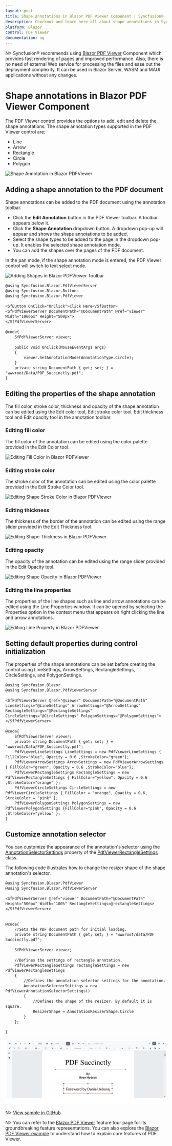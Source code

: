 ```yaml
---
layout: post
title: Shape annotations in Blazor PDF Viewer Component | Syncfusion®
description: Checkout and learn here all about shape annotations in Syncfusion® Blazor PDF Viewer component and more.
platform: Blazor
control: PDF Viewer
documentation: ug
---
```


N> Syncfusion® recommends using [Blazor PDF Viewer](https://blazor.syncfusion.com/documentation/pdfviewer-2/getting-started/server-side-application) Component which provides fast rendering of pages and improved performance. Also, there is no need of external Web service for processing the files and ease out the deployment complexity. It can be used in Blazor Server, WASM and MAUI applications without any changes.

# Shape annotations in Blazor PDF Viewer Component

The PDF Viewer control provides the options to add, edit and delete the shape annotations. The shape annotation types supported in the PDF Viewer control are:

* Line
* Arrow
* Rectangle
* Circle
* Polygon

![Shape Annotation in Blazor PDFViewer](../../pdfviewer/images/blazor-pdfviewer-shape-annotation.png)

## Adding a shape annotation to the PDF document

Shape annotations can be added to the PDF document using the annotation toolbar.

* Click the **Edit Annotation** button in the PDF Viewer toolbar. A toolbar appears below it.
* Click the **Shape Annotation** dropdown button. A dropdown pop-up will appear and shows the shape annotations to be added.
* Select the shape types to be added to the page in the dropdown pop-up. It enables the selected shape annotation mode.
* You can add the shapes over the pages of the PDF document.

In the pan mode, if the shape annotation mode is entered, the PDF Viewer control will switch to text select mode.

![Adding Shapes in Blazor PDFViewer Toolbar](../../pdfviewer/images/blazor-pdfviewer-add-shape-in-toolbar.png)


```cshtml
@using Syncfusion.Blazor.PdfViewerServer
@using Syncfusion.Blazor.Buttons
@using Syncfusion.Blazor.PdfViewer

<SfButton OnClick="OnClick">Click Here</SfButton>
<SfPdfViewerServer DocumentPath="@DocumentPath" @ref="viewer" Width="1060px" Height="500px">
</SfPdfViewerServer>

@code{
    SfPdfViewerServer viewer;

    public void OnClick(MouseEventArgs args)
    {
        viewer.SetAnnotationMode(AnnotationType.Circle);
    }
    private string DocumentPath { get; set; } = "wwwroot/Data/PDF_Succinctly.pdf";
}
```

## Editing the properties of the shape annotation

The fill color, stroke color, thickness and opacity of the shape annotation can be edited using the Edit color tool, Edit stroke color tool, Edit thickness tool and Edit opacity tool in the annotation toolbar.

### Editing fill color

The fill color of the annotation can be edited using the color palette provided in the Edit Color tool.

![Editing Fill Color in Blazor PDFViewer](../../pdfviewer/images/blazor-pdfviewer-edit-fill-color.png)

### Editing stroke color

The stroke color of the annotation can be edited using the color palette provided in the Edit Stroke Color tool.

![Editing Shape Stroke Color in Blazor PDFViewer](../../pdfviewer/images/blazor-pdfviewer-edit-shape-stroke-color.png)

### Editing thickness

The thickness of the border of the annotation can be edited using the range slider provided in the Edit Thickness tool.

![Editing Shape Thickness in Blazor PDFViewer](../../pdfviewer/images/blazor-pdfviewer-shape-thickness.png)

### Editing opacity

The opacity of the annotation can be edited using the range slider provided in the Edit Opacity tool.

![Editing Shape Opacity in Blazor PDFViewer](../../pdfviewer/images/blazor-pdfviewer-shape-opacity.png)

### Editing the line properties

The properties of the line shapes such as line and arrow annotations can be edited using the Line Properties window. It can be opened by selecting the Properties option in the context menu that appears on right clicking the line and arrow annotations.


![Editing Line Property in Blazor PDFViewer](../../pdfviewer/images/blazor-pdfviewer-edit-line-property.png)

## Setting default properties during control initialization

The properties of the shape annotations can be set before creating the control using LineSettings, ArrowSettings, RectangleSettings, CircleSettings, and PolygonSettings.

```cshtml
@using Syncfusion.Blazor
@using Syncfusion.Blazor.PdfViewerServer

<SfPdfViewerServer @ref="@viewer" DocumentPath="@DocumentPath" LineSettings="@LineSettings" ArrowSettings="@ArrowSettings" RectangleSettings="@RectangleSettings" CircleSettings="@CircleSettings" PolygonSettings="@PolygonSettings">
</SfPdfViewerServer>

@code{
    SfPdfViewerServer viewer;
    private string DocumentPath { get; set; } = "wwwroot/Data/PDF_Succinctly.pdf";
    PdfViewerLineSettings LineSettings = new PdfViewerLineSettings { FillColor="blue", Opacity = 0.6 ,StrokeColor="green"};
    PdfViewerArrowSettings ArrowSettings = new PdfViewerArrowSettings { FillColor="green", Opacity = 0.6 ,StrokeColor="blue"};
    PdfViewerRectangleSettings RectangleSettings = new PdfViewerRectangleSettings { FillColor="yellow", Opacity = 0.6 ,StrokeColor="orange" };
    PdfViewerCircleSettings CircleSettings = new PdfViewerCircleSettings { FillColor = "orange", Opacity = 0.6, StrokeColor = "pink" };
    PdfViewerPolygonSettings PolygonSettings = new PdfViewerPolygonSettings {FillColor="pink", Opacity = 0.6 ,StrokeColor="yellow" };
}
```

## Customize annotation selector

You can customize the appearance of the annotation's selector using the [AnnotationSelectorSettings](https://help.syncfusion.com/cr/blazor/Syncfusion.Blazor.PdfViewer.PdfViewerAnnotationSelectorSettings.html) property of the [PdfViewerRectangleSettings](https://help.syncfusion.com/cr/blazor/Syncfusion.Blazor.PdfViewer.PdfViewerRectangleSettings.html) class.

The following code illustrates how to change the resizer shape of the shape annotation's selector.

```cshtml
@using Syncfusion.Blazor.PdfViewer
@using Syncfusion.Blazor.PdfViewerServer

<SfPdfViewerServer @ref="viewer" DocumentPath="@DocumentPath" Height="500px" Width="100%" RectangleSettings=@rectangleSettings>    
</SfPdfViewerServer>


@code{
    //Sets the PDF document path for initial loading.
    private string DocumentPath { get; set; } = "wwwroot/data/PDF Succinctly.pdf";
    
    SfPdfViewerServer viewer;

    //Defines the settings of rectangle annotation.
    PdfViewerRectangleSettings rectangleSettings = new PdfViewerRectangleSettings
    {
        //Defines the annotation selector settings for the annotation.
        AnnotationSelectorSettings = new PdfViewerAnnotationSelectorSettings()
        {
            //Defines the shape of the resizer. By default it is square.
            ResizerShape = AnnotationResizerShape.Circle
        }
    };
    
}
```

![Custom Selector in Blazor PDFViewer](../../pdfviewer/images/CustomSelector.png)

N> [View sample in GitHub](https://github.com/SyncfusionExamples/blazor-pdf-viewer-classic-examples/tree/master/Annotations/Selector/Customize%20annotation%20selector).

N> You can refer to the [Blazor PDF Viewer](https://www.syncfusion.com/blazor-components/blazor-pdf-viewer) feature tour page for its groundbreaking feature representations. You can also explore the [Blazor PDF Viewer example](https://blazor.syncfusion.com/demos/pdf-viewer/default-functionalities?theme=bootstrap4) to understand how to explain core features of PDF Viewer.